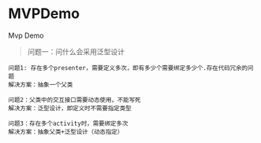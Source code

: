 # MVPDemo
Mvp Demo

> 问题一：问什么会采用泛型设计

    问题1: 存在多个presenter，需要定义多次，即有多少个需要绑定多少个.存在代码冗余的问题  
    解决方案：抽象一个父类  
    
    问题2：父类中的交互接口需要动态使用，不能写死  
    解决方案：泛型设计，即定义时不需要指定类型
    
    问题3：存在多个activity时，需要绑定多次
    解决方案：抽象父类+泛型设计（动态指定）
